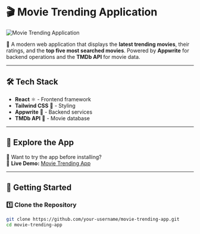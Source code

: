 # 🎬 Movie Trending Application  

![Movie Trending Application](https://i.imgur.com/DNKhZOz.png)  

🚀 A modern web application that displays the **latest trending movies**, their ratings, and the **top five most searched movies**. Powered by **Appwrite** for backend operations and the **TMDb API** for movie data.  

---

## 🛠 Tech Stack  
- **React** ⚛️ - Frontend framework  
- **Tailwind CSS** 🎨 - Styling  
- **Appwrite** 🔧 - Backend services  
- **TMDb API** 🎥 - Movie database  

---

## 🔗 Explore the App  

👀 Want to try the app before installing?  
🔗 **Live Demo:** [Movie Trending App](https://movies-app-4bz6.onrender.com)  

---

## 🚀 Getting Started  

### **1️⃣ Clone the Repository**  
```bash
git clone https://github.com/your-username/movie-trending-app.git
cd movie-trending-app




